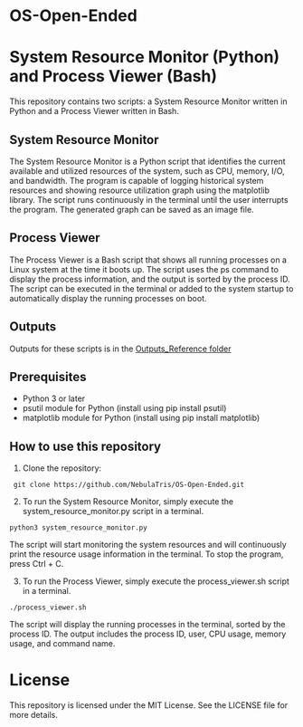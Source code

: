 # OS-Open-Ended

# System Resource Monitor (Python) and Process Viewer (Bash)
This repository contains two scripts: a System Resource Monitor written in Python and a Process Viewer written in Bash.

## System Resource Monitor
The System Resource Monitor is a Python script that identifies the current available and utilized resources of the system, such as CPU, memory, I/O, and bandwidth. The program is capable of logging historical system resources and showing resource utilization graph using the matplotlib library. The script runs continuously in the terminal until the user interrupts the program. The generated graph can be saved as an image file.

## Process Viewer
The Process Viewer is a Bash script that shows all running processes on a Linux system at the time it boots up. The script uses the ps command to display the process information, and the output is sorted by the process ID. The script can be executed in the terminal or added to the system startup to automatically display the running processes on boot.

## Outputs
Outputs for these scripts is in the <a href ="https://github.com/NebulaTris/OS-Open-Ended/tree/main/Outputs_Reference">Outputs_Reference folder</a>

## Prerequisites
- Python 3 or later
- psutil module for Python (install using pip install psutil)
- matplotlib module for Python (install using pip install matplotlib)

## How to use this repository

1. Clone the repository:
```
 git clone https://github.com/NebulaTris/OS-Open-Ended.git
```
2. To run the System Resource Monitor, simply execute the system_resource_monitor.py script in a terminal.
```
python3 system_resource_monitor.py
```
The script will start monitoring the system resources and will continuously print the resource usage information in the terminal. To stop the program, press Ctrl + C. 

3. To run the Process Viewer, simply execute the process_viewer.sh script in a terminal.

```
./process_viewer.sh
```

The script will display the running processes in the terminal, sorted by the process ID. The output includes the process ID, user, CPU usage, memory usage, and command name.

# License
This repository is licensed under the MIT License. See the LICENSE file for more details.
